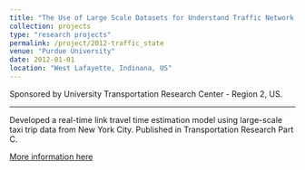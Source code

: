 ```yaml
---
title: "The Use of Large Scale Datasets for Understand Traffic Network State"
collection: projects
type: "research projects"
permalink: /project/2012-traffic_state
venue: "Purdue University"
date: 2012-01-01
location: "West Lafayette, Indinana, US"
---
```

Sponsored by University Transportation Research Center - Region 2, US. 

---
Developed a real-time link travel time estimation model using large-scale taxi trip data from New York City. Published in Transportation Research Part C.

[More information here](https://trid.trb.org/view/1299690)